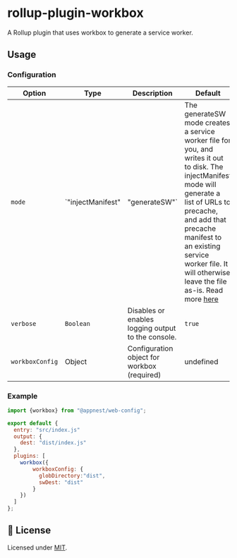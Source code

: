 # rollup-plugin-workbox

A Rollup plugin that uses workbox to generate a service worker.

## Usage

### Configuration

Option   |   Type        |    Description     |    Default
---------| --------------| ------------------ | ---------------------------------
`mode` | `"injectManifest" | "generateSW"` | The generateSW mode creates a service worker file for you, and writes it out to disk. The injectManifest mode will generate a list of URLs to precache, and add that precache manifest to an existing service worker file. It will otherwise leave the file as-is. Read more [here](https://developers.google.com/web/tools/workbox/modules/workbox-build)  | `"generateSW"`
`verbose` | `Boolean` | Disables or enables logging output to the console. | `true`
`workboxConfig` | Object | Configuration object for workbox (required) | undefined

### Example

```js
import {workbox} from "@appnest/web-config";

export default {
  entry: "src/index.js"
  output: {
    dest: "dist/index.js"
  },
  plugins: [
    workbox({
        workboxConfig: {
          globDirectory:"dist",
          swDest: "dist"
        }
    })
  ]
};
```

## 🎉 License

Licensed under [MIT](https://opensource.org/licenses/MIT).
